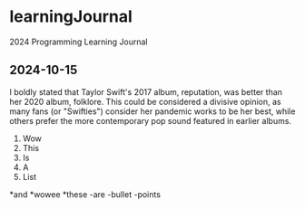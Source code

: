 # learningJournal

2024 Programming Learning Journal

## 2024-10-15

I boldly stated that Taylor Swift's 2017 album, reputation, was better than her 2020 album, folklore. This could be considered a divisive opinion, as many fans (or "Swifties") consider her pandemic works to be her best, while others prefer the more contemporary pop sound featured in earlier albums.

1. Wow
2. This
3. Is
4. A
5. List

*and
*wowee
*these
-are
-bullet
-points
